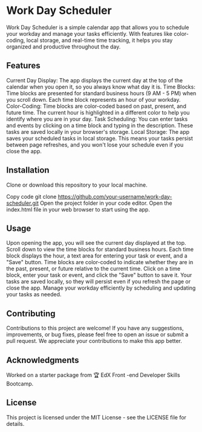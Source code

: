# Work Day Scheduler

Work Day Scheduler is a simple calendar app that allows you to schedule your workday and manage your tasks efficiently. With features like color-coding, local storage, and real-time time tracking, it helps you stay organized and productive throughout the day.

## Features

Current Day Display: The app displays the current day at the top of the calendar when you open it, so you always know what day it is.
Time Blocks: Time blocks are presented for standard business hours (9 AM - 5 PM) when you scroll down. Each time block represents an hour of your workday.
Color-Coding: Time blocks are color-coded based on past, present, and future time. The current hour is highlighted in a different color to help you identify where you are in your day.
Task Scheduling: You can enter tasks and events by clicking on a time block and typing in the description. These tasks are saved locally in your browser's storage.
Local Storage: The app saves your scheduled tasks in local storage. This means your tasks persist between page refreshes, and you won't lose your schedule even if you close the app.

## Installation

Clone or download this repository to your local machine.

Copy code
git clone https://github.com/your-username/work-day-scheduler.git
Open the project folder in your code editor.
Open the index.html file in your web browser to start using the app.

## Usage

Upon opening the app, you will see the current day displayed at the top.
Scroll down to view the time blocks for standard business hours.
Each time block displays the hour, a text area for entering your task or event, and a "Save" button.
Time blocks are color-coded to indicate whether they are in the past, present, or future relative to the current time.
Click on a time block, enter your task or event, and click the "Save" button to save it.
Your tasks are saved locally, so they will persist even if you refresh the page or close the app.
Manage your workday efficiently by scheduling and updating your tasks as needed.

## Contributing

Contributions to this project are welcome! If you have any suggestions, improvements, or bug fixes, please feel free to open an issue or submit a pull request. We appreciate your contributions to make this app better.

## Acknowledgments

Worked on a starter package from 🏆 EdX Front -end Developer Skills Bootcamp.

## License

This project is licensed under the MIT License - see the LICENSE file for details.

